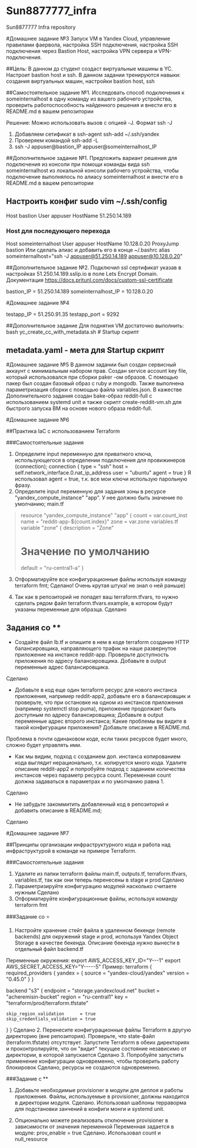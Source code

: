 # Sun8877777_infra
Sun8877777 Infra   repository

#Домашнее задание №3
Запуск VM в Yandex Cloud, управление правилами фаервола, настройка SSH подключения, настройка SSH подключения через Bastion Host, настройка VPN сервера и VPN-подключения.

##Цель:
В данном дз студент создаст виртуальные машины в YC. Настроит bastion host и ssh.
В данном задании тренируются навыки: создания виртуальных машин, настройки bastion host, ssh

##Самостоятельное задание №1. 
Исследовать способ подключения к someinternalhost в одну
команду из вашего рабочего устройства, проверить работоспособность
найденного решения и внести его в README.md в вашем репозитории

Решение:
Можно использовать вызов с опцией -J.
Формат ssh -J <basionhost> <someinternalhost>
1. Добавляем сетификат в ssh-agent
ssh-add ~/.ssh/yandex
2. Проверяем командой ssh-add -L
3. ssh -J appuser@bastion_IP appuser@someinternalhost_IP

##Дополнительное задание №1.
    Предложить вариант решения для подключения из консоли при помощи
команды вида ssh someinternalhost из локальной консоли рабочего
устройства, чтобы подключение выполнялось по алиасу
someinternalhost и внести его в README.md в вашем репозитории

Настроить конфиг sudo vim ~/.ssh/config
---
Host bastion
  User appuser
  HostName 51.250.14.189

### Host для последующего перехода
Host someinternalhost
  User appuser
  HostName 10.128.0.20
  ProxyJump bastion
Или сделать алиас и добавить его в конце  ~/.bashrc
alias someinternalhost="ssh -J appuser@51.250.14.189 appuser@10.128.0.20"

##Дополнительное задание №2.
Подключил ssl сертификат указав в настройках 51.250.14.189.sslip.io в поле Lets Encrypt Domain.
Документация https://docs.pritunl.com/docs/custom-ssl-certificate

bastion_IP = 51.250.14.189
someinternalhost_IP = 10.128.0.20

#Домашнее задание №4

testapp_IP = 51.250.91.35
testapp_port = 9292

##Дополнительное задание
Для поднятия VM достаточно выполнить:
    bash yc_create_cc_with_metadata.sh  # Startup скрипт

metadata.yaml - мета для Startup скрипт
---
#Домашнее задание №5
В данном задании был создан сервисный аккаунт с минимальным набором прав.
Создан service account key file, который использовался при сборки paker -ом образов. С помощью пакер был создан базовый образ с ruby и mongodb.
Также выполнена параметризация сборки с помощью файла variables.json.
В кажестве Дополнительного задания создан  bake-образ reddit-full с использованием systemd unit и также скрипт create-reddit-vm.sh для быстрого запуска ВМ на основе нового образа reddit-full.

#Домашнее задание №6

##Практика IaC с использованием Terraform

###Самостоятельные задания
1. Определите input переменную для приватного ключа,
использующегося в определении подключения для
провижинеров (connection);
  connection {
    type  = "ssh"
    host  = self.network_interface.0.nat_ip_address
    user  = "ubuntu"
    agent = true
  }
  Я использовал agent = true, т.к. все мои ключи использую парольную фразу.
2. Определите input переменную для задания зоны в ресурсе
"yandex_compute_instance" "app". У нее должно быть значение
по умолчанию;
main.tf
>   resource "yandex_compute_instance" "app" {
>     count = var.count_inst
>     name  = "reddit-app-${count.index}"
>     zone  = var.zone
variables.tf
>variable "zone" {
>  description = "Zone"
>  # Значение по умолчанию
> default = "ru-central1-a"
}
3. Отформатируйте все конфигурационные файлы используя
команду terraform fmt;
Сделано! Очень крутая штука! не знал о ней раньше)

4. Так как в репозиторий не попадет ваш terraform.tfvars, то
нужно сделать рядом файл terraform.tfvars.example, в
котором будут указаны переменные для образца.
Сделано

## Задания со **
- Создайте файл lb.tf и опишите в нем в коде terraform создание
HTTP балансировщика, направляющего трафик на наше
развернутое приложение на инстансе reddit-app. Проверьте
доступность приложения по адресу балансировщика. Добавьте в
output переменные адрес балансировщика.

Сделано

- Добавьте в код еще один terraform ресурс для нового инстанса
приложения, например reddit-app2, добавьте его в
балансировщик и проверьте, что при остановке на одном из
инстансов приложения (например systemctl stop puma),
приложение продолжает быть доступным по адресу
балансировщика; Добавьте в output переменные адрес второго
инстанса; Какие проблемы вы видите в такой конфигурации
приложения? Добавьте описание в README.md.

Проблема в почти одинаковом коде, если таких ресурсов будет много, сложно будет управлять ими.

- Как мы видим, подход с созданием доп. инстанса копированием
кода выглядит нерационально, т.к. копируется много кода.
Удалите описание reddit-app2 и попробуйте подход с заданием
количества инстансов через параметр ресурса count.
Переменная count должна задаваться в параметрах и по
умолчанию равна 1.

Сделано

- Не забудьте закоммитить добавленный код в репозиторий и
добавить описание в README.md;

Сделано

#Домашнее задание №7

##Принципы организации инфраструктурного кода и работа над инфраструктурой в команде на примере Terraform.

###Самостоятельные задания

1. Удалите из папки terraform файлы main.tf, outputs.tf,
terraform.tfvars, variables.tf, так как они теперь перенесены
в stage и prod
Сделано
2. Параметризируйте конфигурацию модулей насколько считаете
нужным
Сделано
3. Отформатируйте конфигурационные файлы, используя команду
terraform fmt

###Задание со ⭐
1. Настройте хранение стейт файла в удаленном бекенде (remote
backends) для окружений stage и prod, используя Yandex Object
Storage в качестве бекенда. Описание бекенда нужно вынести в
отдельный файл backend.tf

Переменные окружения:
export AWS_ACCESS_KEY_ID="Y---1"
export AWS_SECRET_ACCESS_KEY="Y-----5"
Пример:
terraform {
  required_providers {
    yandex = {
      source  = "yandex-cloud/yandex"
      version = "0.45.0"
    }
  }

  backend "s3" {
    endpoint = "storage.yandexcloud.net"
    bucket   = "acheremisin-bucket"
    region   = "ru-central1"
    key      = "terraform/prod/terraform.tfstate"

    skip_region_validation      = true
    skip_credentials_validation = true
  }
}
Сделано
2. Перенесите конфигурационные файлы Terraform в другую
директорию (вне репозитория). Проверьте, что state-файл
(terraform.tfstate) отсутствует. Запустите Terraform в обеих
директориях и проконтролируйте, что он "видит" текущее
состояние независимо от директории, в которой запускается
Сделано
3. Попробуйте запустить применение конфигурации одновременно,
чтобы проверить работу блокировок
Сделано, ресурсы не создаются одновременно.

###Задание с **

1. Добавьте необходимые provisioner в модули для деплоя и работы
приложения. Файлы, используемые в provisioner, должны
находится в директории модуля.
Сделано. Использовал шаблоны терраворма для подстановки занчений в конфиги монги и systemd unit.

2. Опционально можете реализовать отключение provisioner в
зависимости от значения переменной
Переменная задается в модуле:   prov_enable     = true
Сделано. Использовал count и null_resource




